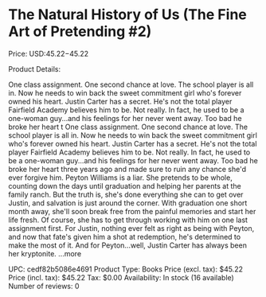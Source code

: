 # The Natural History of Us (The Fine Art of Pretending #2)

Price: USD:$45.22-$45.22

Product Details:

One class assignment. One second chance at love. The school player is all in. Now he needs to win back the sweet commitment girl who's forever owned his heart. Justin Carter has a secret. He's not the total player Fairfield Academy believes him to be. Not really. In fact, he used to be a one-woman guy...and his feelings for her never went away. Too bad he broke her heart t One class assignment. One second chance at love. The school player is all in. Now he needs to win back the sweet commitment girl who's forever owned his heart. Justin Carter has a secret. He's not the total player Fairfield Academy believes him to be. Not really. In fact, he used to be a one-woman guy...and his feelings for her never went away. Too bad he broke her heart three years ago and made sure to ruin any chance she'd ever forgive him. Peyton Williams is a liar. She pretends to be whole, counting down the days until graduation and helping her parents at the family ranch. But the truth is, she's done everything she can to get over Justin, and salvation is just around the corner. With graduation one short month away, she'll soon break free from the painful memories and start her life fresh. Of course, she has to get through working with him on one last assignment first. For Justin, nothing ever felt as right as being with Peyton, and now that fate's given him a shot at redemption, he's determined to make the most of it. And for Peyton...well, Justin Carter has always been her kryptonite. ...more

UPC: cedf82b5086e4691
Product Type: Books
Price (excl. tax): $45.22
Price (incl. tax): $45.22
Tax: $0.00
Availability: In stock (16 available)
Number of reviews: 0